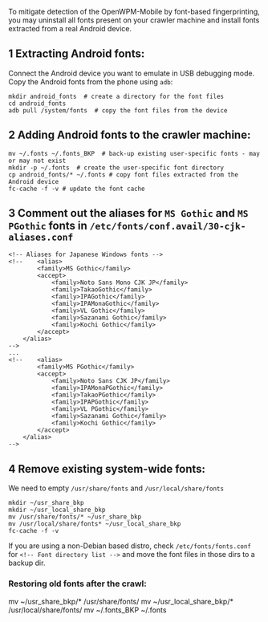 To mitigate detection of the OpenWPM-Mobile by font-based fingerprinting,
you may uninstall all fonts present on your crawler machine and install fonts
extracted from a real Android device.

## 1 Extracting Android fonts:

Connect the Android device you want to emulate in USB debugging mode.
Copy the Android fonts from the phone using `adb`:

```
mkdir android_fonts  # create a directory for the font files
cd android_fonts
adb pull /system/fonts  # copy the font files from the device
```

## 2 Adding Android fonts to the crawler machine:

```
mv ~/.fonts ~/.fonts_BKP  # back-up existing user-specific fonts - may or may not exist
mkdir -p ~/.fonts  # create the user-specific font directory
cp android_fonts/* ~/.fonts # copy font files extracted from the Android device
fc-cache -f -v # update the font cache

```


## 3 Comment out the aliases for `MS Gothic` and `MS PGothic` fonts in `/etc/fonts/conf.avail/30-cjk-aliases.conf`

```
<!-- Aliases for Japanese Windows fonts -->
<!--    <alias>
        <family>MS Gothic</family>
        <accept>
            <family>Noto Sans Mono CJK JP</family>
            <family>TakaoGothic</family>
            <family>IPAGothic</family>
            <family>IPAMonaGothic</family>
            <family>VL Gothic</family>
            <family>Sazanami Gothic</family>
            <family>Kochi Gothic</family>
        </accept>
    </alias>
-->
...
<!--    <alias>
        <family>MS PGothic</family>
        <accept>
            <family>Noto Sans CJK JP</family>
            <family>IPAMonaPGothic</family>
            <family>TakaoPGothic</family>
            <family>IPAPGothic</family>
            <family>VL PGothic</family>
            <family>Sazanami Gothic</family>
            <family>Kochi Gothic</family>
        </accept>
    </alias>
-->
```

## 4 Remove existing system-wide fonts:
We need to empty	`/usr/share/fonts` and `/usr/local/share/fonts`

```
mkdir ~/usr_share_bkp
mkdir ~/usr_local_share_bkp
mv /usr/share/fonts/* ~/usr_share_bkp
mv /usr/local/share/fonts* ~/usr_local_share_bkp
fc-cache -f -v
```

If you are using a non-Debian based distro, check `/etc/fonts/fonts.conf`
for `<!-- Font directory list -->` and move the font files in those dirs to a backup dir.

### Restoring old fonts after the crawl:
mv ~/usr_share_bkp/* /usr/share/fonts/ 
mv ~/usr_local_share_bkp/*  /usr/local/share/fonts/ 
mv ~/.fonts_BKP ~/.fonts 
